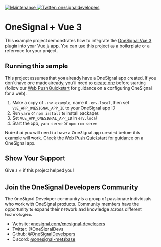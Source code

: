 <p>
  <a href="https://github.com/OneSignal/onesignal-vue3/pulse" target="_blank">
    <img alt="Maintenance" src="https://img.shields.io/badge/Maintained%3F-yes-green.svg" />
  </a>
  <a href="https://twitter.com/onesignaldevs" target="_blank">
    <img alt="Twitter: onesignaldevelopers" src="https://img.shields.io/twitter/follow/onesignaldevs?style=social" />
  </a>
</p>

# OneSignal + Vue 3

This example project demonstrates how to integrate the [OneSignal Vue 3 plugin](https://www.npmjs.com/package/@onesignal/onesignal-vue3) into your Vue.js app. You can use this project as a boilerplate or a reference for your project.

## Running this sample

This project assumes that you already have a OneSignal app created. If you don't have one made already, you'll need to [create one](https://app.onesignal.com/apps/new) before starting (follow our [Web Push Quickstart](https://documentation.onesignal.com/docs/web-push-quickstart#step-1-choose-integration) for guidance on a configuring OneSignal for a web).

1. Make a copy of `.env.example`, name it `.env.local`, then set `VUE_APP_ONESIGNAL_APP_ID` to your OneSignal app ID
2. Run `yarn` or `npm install` to install packages
3. Set `VUE_APP_ONESIGNAL_APP_ID` in `env.local`
4. Start the app, `yarn serve` or `npm run serve`

Note that you will need to have a OneSignal app created before this example will work. Check the [Web Push Quickstart](https://documentation.onesignal.com/docs/web-push-quickstart#step-1-choose-integration) for guidance on a OneSignal app.

## Show Your Support

Give a :star:️ if this project helped you!

## Join the OneSignal Developers Community

The OneSignal Developer community is a group of passionate individuals who work with OneSignal products. Community members have the opportunity to expand their network and knowledge across different technologies.

* Website: [onesignal.com/onesignal-developers](https://onesignal.com/onesignal-developers)
* Twitter: [@OneSignalDevs](https://twitter.com/onesignal)
* Github: [@OneSignalDevelopers](https://github.com/OneSignal)
* Discord: [@onesignal-metabase](https://linkedin.com/company/onesignal)